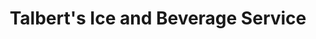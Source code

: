---
title: "Talbert's Ice and Beverage Service"
url: /bethesda/talberts-ice-and-beverage-service/
shop: alcohol
---
